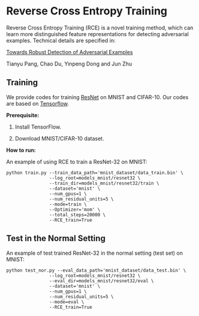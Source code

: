 # Reverse Cross Entropy Training
Reverse Cross Entropy Training (RCE) is a novel training method, which can learn more distinguished feature representations for detecting adversarial examples.
Technical details are specified in:

[Towards Robust Detection of Adversarial Examples](http://arxiv.org/abs/1706.00633)

Tianyu Pang, Chao Du, Yinpeng Dong and Jun Zhu

## Training
We provide codes for training [ResNet](https://github.com/tensorflow/models/tree/master/research/resnet) on MNIST and CIFAR-10. Our codes are based on [Tensorflow](https://github.com/tensorflow). 

<b>Prerequisite:</b>
1. Install TensorFlow.

2. Download MNIST/CIFAR-10 dataset.

<b>How to run:</b>

An example of using RCE to train a ResNet-32 on MNIST:

```shell
python train.py --train_data_path='mnist_dataset/data_train.bin' \
                --log_root=models_mnist/resnet32 \
                --train_dir=models_mnist/resnet32/train \
                --dataset='mnist' \
                --num_gpus=1 \
                --num_residual_units=5 \
                --mode=train \
                --Optimizer='mom' \
                --total_steps=20000 \
                --RCE_train=True
```

## Test in the Normal Setting

An example of test trained ResNet-32 in the normal setting (test set) on MNIST:

```shell
python test_nor.py --eval_data_path='mnist_dataset/data_test.bin' \
                --log_root=models_mnist/resnet32 \
                --eval_dir=models_mnist/resnet32/eval \
                --dataset='mnist' \
                --num_gpus=1 \
                --num_residual_units=5 \
                --mode=eval \
                --RCE_train=True
```
